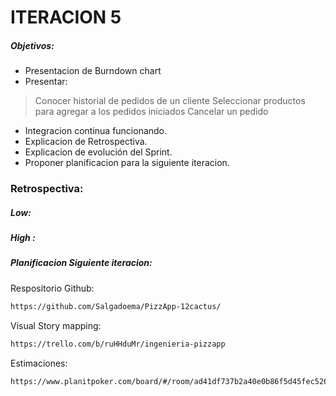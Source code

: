 # ITERACION 5
##### Objetivos:
- Presentacion de Burndown chart
- Presentar:
>  Conocer historial de pedidos de un cliente
 Seleccionar productos para agregar a los pedidos iniciados
 Cancelar un pedido


- Integracion continua funcionando.
- Explicacion de Retrospectiva.
- Explicacion de evolución del Sprint.
- Proponer planificacion para la siguiente iteracion.

### Retrospectiva:
##### Low:

##### High :


##### Planificacion Siguiente iteracion:


Respositorio Github:
```sh
https://github.com/Salgadoema/PizzApp-12cactus/
```
Visual Story mapping:
```sh
https://trello.com/b/ruHHduMr/ingenieria-pizzapp
```
Estimaciones:
```sh
https://www.planitpoker.com/board/#/room/ad41df737b2a40e0b86f5d45fec5265e
```
